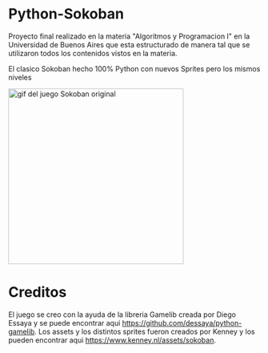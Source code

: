 # Python-Sokoban
Proyecto final realizado en la materia "Algoritmos y Programacion I" en la Universidad de Buenos Aires que esta estructurado de manera tal que se utilizaron todos los contenidos vistos en la materia.

El clasico Sokoban hecho 100% Python con nuevos Sprites pero los mismos niveles

<img src="https://upload.wikimedia.org/wikipedia/commons/4/4b/Sokoban_ani.gif" width="350" alt="gif del juego Sokoban original">

# Creditos
El juego se creo con la ayuda de la libreria Gamelib creada por Diego Essaya y se puede encontrar aqui https://github.com/dessaya/python-gamelib.
Los assets y los distintos sprites fueron creados por Kenney y los pueden encontrar aqui https://www.kenney.nl/assets/sokoban.


